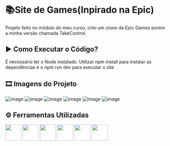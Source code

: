
# 📚Site de Games(Inpirado na Epic)

Projeto feito no módulo do meu curso, criei um clone da Epic Games porém a minha versão chamada TakeControl.





## ▶ Como Executar o Código?

É necessário ter o Node instalado.
Utilizar npm install para instalar as dependências e o npm run dev para executar o site


## 🎞 Imagens do Projeto
![image](https://github.com/user-attachments/assets/ce3c07f5-5e67-48d5-8f25-9f13a34bc0bd)
![image](https://github.com/user-attachments/assets/8a7d8884-0843-4f87-b674-d79d1dcab64f)
![image](https://github.com/user-attachments/assets/f2a8ee83-148e-4c9d-8422-fe396601fd88)
![image](https://github.com/user-attachments/assets/650658dc-a94a-455e-bb23-4ed534a5aef9)
![image](https://github.com/user-attachments/assets/80ec1fcf-7b0b-45f3-96ed-357e0c54e2ce)
![image](https://github.com/user-attachments/assets/5ce040db-f3f4-43f0-b864-397266fc4766)





## ⚙ Ferramentas Utilizadas 

<div>
  <img width="50px" lang="50px" src="https://cdn.jsdelivr.net/gh/devicons/devicon@latest/icons/typescript/typescript-original.svg" />
  <img width="50px" lang="50px" src="https://cdn.jsdelivr.net/gh/devicons/devicon@latest/icons/javascript/javascript-original.svg" />
  <img width="50px" lang="50px" src="https://cdn.jsdelivr.net/gh/devicons/devicon@latest/icons/css3/css3-original-wordmark.svg" />
  <img width="50px" lang="50px" src="https://cdn.jsdelivr.net/gh/devicons/devicon@latest/icons/vscode/vscode-original-wordmark.svg" />
  <img width="50px" lang="50px" src="https://cdn.jsdelivr.net/gh/devicons/devicon@latest/icons/react/react-original-wordmark.svg" />
  <img width="50px" lang="50px" src="https://cdn.jsdelivr.net/gh/devicons/devicon@latest/icons/nextjs/nextjs-original.svg" />                          
</div>

